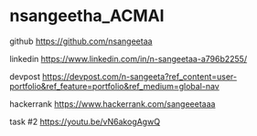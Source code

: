 # nsangeetha_ACMAI
github
https://github.com/nsangeetaa

linkedin
https://www.linkedin.com/in/n-sangeetaa-a796b2255/

devpost
https://devpost.com/n-sangeeta?ref_content=user-portfolio&ref_feature=portfolio&ref_medium=global-nav

hackerrank
https://www.hackerrank.com/sangeeetaaa


task #2
https://youtu.be/vN6akogAgwQ